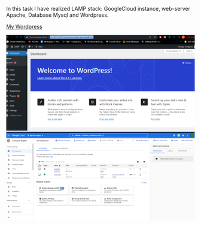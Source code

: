 In this task I have realized LAMP stack: GoogleCloud instance, web-server Apache, Database Mysql and Wordpress. 

<a href="http://http://35.192.152.207/wordpress/wordpress/wp-login.php"> My Wordpress</a>

<img src=1.png>
<img src=2.png>

